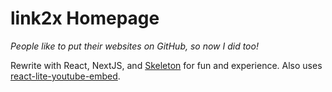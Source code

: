 # link2x Homepage

*People like to put their websites on GitHub, so now I did too!*

Rewrite with React, NextJS, and [Skeleton](https://github.com/dhg/Skeleton) for fun and experience.
Also uses [react-lite-youtube-embed](https://github.com/ibrahimcesar/react-lite-youtube-embed).